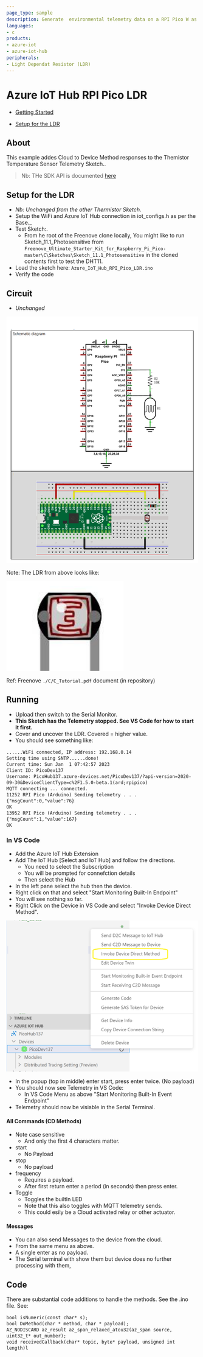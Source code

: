 ```yaml
---
page_type: sample
description: Generate  environmental telemetry data on a RPI Pico W as an Arduino device and send to an Azure IoT Hub.
languages:
- c
products:
- azure-iot
- azure-iot-hub
peripherals:
- Light Dependat Resistor (LDR)
---
```



# Azure IoT Hub RPI Pico LDR

-   [Getting Started](#Getting-Started)
    
-   [Setup for the LDR](#Setup-for-the-LDR)

## About

This example addes Cloud to Device Method responses to the Themistor Temperature Sensor Telemetry Sketch..

> Nb: THe SDK API is documented [here](https://azuresdkdocs.blob.core.windows.net/$web/c/az_iot/1.1.0-beta.2/index.html)

## Setup for the LDR
- *Nb: Unchanged from the other Thermistor Sketch.*
- Setup the WiFi and Azure IoT Hub connection in iot_configs.h as per the Base._ 
- Test Sketch:.
  - From he root of the Freenove clone locally,
    You might like to run Sketch_11.1_Photosensitive from ```Freenove_Ultimate_Starter_Kit_for_Raspberry_Pi_Pico-master\C\Sketches\Sketch_11.1_Photosensitive``` in the cloned contents first to test the DHT11.
- Load the sketch here: ```Azure_IoT_Hub_RPI_Pico_LDR.ino```
- Verify the code

## Circuit

- *Unchanged*

![LDR-Circuit](./Light-Sensor-Circuit.png)

Note: The LDR from above looks like:

![LDR](./ldr.png)

Ref: Freenove ```./C/C_Tutorial.pdf``` document (in repository) 

## Running
- Upload then switch to the Serial Monitor.
- **This Sketch has the Telemetry stopped. See VS Code for how to start it first.**
- Cover and uncover the LDR. Covered = higher value.
- You should see something like:
```
......WiFi connected, IP address: 192.168.0.14
Setting time using SNTP......done!
Current time: Sun Jan  1 07:42:57 2023
Client ID: PicoDev137
Username: PicoHub137.azure-devices.net/PicoDev137/?api-version=2020-09-30&DeviceClientType=c%2F1.5.0-beta.1(ard;rpipico)
MQTT connecting ... connected.
11252 RPI Pico (Arduino) Sending telemetry . . . {"msgCount":0,"value":76}
OK
13952 RPI Pico (Arduino) Sending telemetry . . . {"msgCount":1,"value":167}
OK
```

### In VS Code
- Add the Azure IoT Hub Extension
- Add The IoT Hub [Select and IoT Hub] and follow the directions.
  - You need to select the Subscription 
  - You will be prompted for connefction details
  - Then select the Hub
- In the left pane select the hub then the device.
- Right click on that and select "Start Monitoring Built-In Endpoint"
- You will see nothing so far.
- Right Click on the Device in VS Code and select "Invoke Device Direct Method".

![LDR](./InvokeMethod.png)

- In the popup (top in middle) enter start, press enter twice. (No payload)
- You should now see Telemetry in VS Code:
  - In VS Code Menu as above "Start Monitoring Built-In Event Endpoint"
- Telemetry should now be visiable in the Serial Terminal.

#### All Commands (CD Methods)
  - Note case sensitive
    - And only the first 4 characters matter.
  - start
    - No Payload
  - stop
    - No payload
  - frequency
    - Requires a payload.
    - After first return enter a period (in seconds) then press enter.
  - Toggle
    - Toggles the builtIn LED
    - Note that this also toggles with MQTT telemetry sends.
    - This could esily be a Cloud activated relay or other actuator.

#### Messages
- You can also send Messages to the device from the cloud.
- From the same menu as above.
- A single enter as no payload.
- The Serial terminal with show them but device does no further processing with them,


## Code

There are substantial code additions to handle the methods. See the .ino file.
See:
```
bool isNumeric(const char* s);
bool DoMethod(char * method, char * payload);
AZ_NODISCARD az_result az_span_relaxed_atou32(az_span source, uint32_t* out_number);
void receivedCallback(char* topic, byte* payload, unsigned int length)l
```